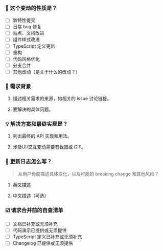 <!--
首先，感谢你的贡献！😄

新特性请提交至 feature 分支，其余可提交至 master 分支。
在一个维护者审核通过后合并。
请确保填写以下 pull request 的信息，谢谢！~

[[English Template / 英文模板](?expand=1)]
-->
### 🤔 这个变动的性质是？

- [ ] 新特性提交
- [ ] 日常 bug 修复
- [ ] 站点、文档改进
- [ ] 组件样式改进
- [ ] TypeScript 定义更新
- [ ] 重构
- [ ] 代码风格优化
- [ ] 分支合并
- [ ] 其他改动（是关于什么的改动？）

### 👻 需求背景

1. 描述相关需求的来源，如相关的 issue 讨论链接。

2. 要解决的具体问题。

### 💡 解决方案和最终实现是？

1. 列出最终的 API 实现和用法。

2. 涉及UI/交互变动需要有截图或 GIF。

### 📝 更新日志怎么写？

> 从用户角度描述具体变化，以及可能的 breaking change 和其他风险？

1. 英文描述

2. 中文描述（可选）

### ☑️ 请求合并前的自查清单

- [ ] 文档已补充或无须补充
- [ ] 代码演示已提供或无须提供
- [ ] TypeScript 定义已补充或无须补充
- [ ] Changelog 已提供或无须提供
